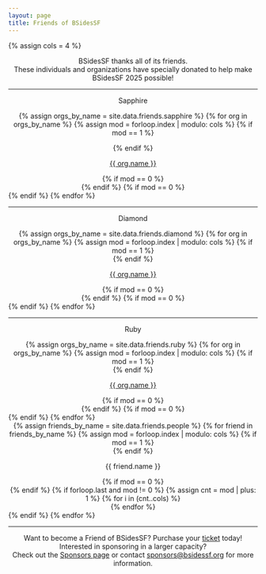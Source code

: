 ```yaml
---
layout: page
title: Friends of BSidesSF
---
```


{% assign cols = 4 %}

<center>
<p>BSidesSF thanks all of its friends.<br/>
These individuals and organizations have specially donated to help make BSidesSF 2025 possible!
</p>
</center>

<hr style="margin-bottom: 5px" />
<div style="text-align: center" class="friends {{ class.class }}">
<center>
  <p> Sapphire </p>
</center>

{% assign orgs_by_name = site.data.friends.sapphire %}
{% for org in orgs_by_name  %}
    {% assign mod = forloop.index | modulo: cols %}
      {% if mod == 1 %}
      <div class="friends row">
      {% endif %}
        <div class="friends column">
          <a href="{{org.link}}" target="_{{org.name}}" rel="noopener noreferrer">
            <p>{{ org.name }}</p>
          </a>
        </div>
      {% if mod == 0 %}
      </div>
      {% endif %}
    {% if mod == 0 %}
    </div>
    {% endif %}
{% endfor %}
</div>

<hr style="margin-bottom: 5px" />
<div style="text-align: center" class="friends {{ class.class }}">
<center>
  <p>Diamond</p>
</center>
{% assign orgs_by_name = site.data.friends.diamond %}
{% for org in orgs_by_name  %}
    {% assign mod = forloop.index | modulo: cols %}
      {% if mod == 1 %}
      <div class="friends row">
      {% endif %}
        <div class="friends column">
          <a href="{{org.link}}" target="_{{org.name}}" rel="noopener noreferrer">
            <p>{{ org.name }}</p>
          </a>
        </div>
      {% if mod == 0 %}
      </div>
      {% endif %}
    {% if mod == 0 %}
    </div>
    {% endif %}
{% endfor %}
</div>

<hr style="margin-bottom: 5px" />
<div style="text-align: center" class="friends {{ class.class }}">
<center>
  <p>Ruby</p>
</center>
{% assign orgs_by_name = site.data.friends.ruby %}
{% for org in orgs_by_name  %}
    {% assign mod = forloop.index | modulo: cols %}
      {% if mod == 1 %}
      <div class="friends row">
      {% endif %}
        <div class="friends column">
          <a href="{{org.link}}" target="_{{org.name}}" rel="noopener noreferrer">
            <p>{{ org.name }}</p>
          </a>
        </div>
      {% if mod == 0 %}
      </div>
      {% endif %}
    {% if mod == 0 %}
    </div>
    {% endif %}
{% endfor %}
</div>

<div style="text-align: center" class="friends {{ class.class }}">
  {% assign friends_by_name = site.data.friends.people %}
  {% for friend in friends_by_name %} 
    {% assign mod = forloop.index | modulo: cols %} 
    {% if mod == 1 %}
    <div class="friends row">
    {% endif %}
      <div class="friends column">
         <p>{{ friend.name }}</p>
      </div>
    {% if mod == 0 %}
    </div>
    {% endif %} 
    {% if forloop.last and mod != 0 %}
      {% assign cnt =  mod | plus: 1 %}
      {% for i in (cnt..cols) %}
        <div class="friends column">
          <!-- column filler -->
        </div>
      {% endfor %}
    </div>
    {% endif %}
  {% endfor %}
</div>

<hr style="margin-bottom: 5px" />

<center>
  <p>
    Want to become a Friend of BSidesSF? Purchase your <a href="/tickets">ticket</a> today!
    <br/>Interested in sponsoring in a larger capacity?
    <br/>Check out the <a href="/sponsors">Sponsors page</a> or contact <a href="mailto:sponsors@bsidessf.org">sponsors@bsidessf.org</a> for more information.
  </p>
</center>
